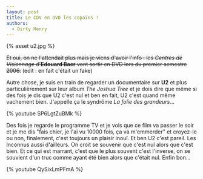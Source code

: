 ```yaml
---
layout: post
title: Le CDV en DVD les copains !
authors:
  - Dirty Henry
---
```


{% asset u2.jpg %}

~~Et oui, on ne l'attendait plus mais je viens d'avoir l'info : les _Centres de
Visionnage_ d'**Edouard Baer** vont sortir en DVD lors du premier
semestre 2006.~~ (edit : en fait c'était un fake)

Autre chose, je suis en train de regarder un documentaire sur **U2** et plus
particulièrement sur leur album _The Joshua Tree_ et je dois dire que même si
des fois je dis que U2 c'est nul et ben en fait, U2 c'est quand même vachement
bien. J'appelle ça le syndrôme _La folie des grandeurs_…

{% youtube SP6LgtZuBMk %}

Des fois je regarde le programme TV et je vois que ce film va passer le soir et
je me dis "fais chier, je l'ai vu 10000 fois, ça va m'emmerder" et croyez-le ou
non, finalement, c'est toujours un plaisir inouï. Et ben U2 c'est pareil. Les
Inconnus aussi d'ailleurs. On croit se souvenir que c'est nul alors que c'est
bien. Et ce qui est marrant, c'est que le plus souvent c'est l'inverse, on se
souvient d'un truc comme ayant été bien alors que c'était nul. Enfin bon…

{% youtube QySixLmPFmA %}
